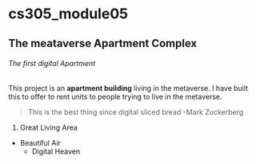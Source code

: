 # cs305_module05
## The meataverse Apartment Complex
###### The first digital Apartment


This project is an **apartment building** living in the metaverse. I have built this to offer to rent units to people trying to live in the metaverse. 
>This is the best thing since digital sliced bread
> -Mark Zuckerberg
1. Great Living Area
  - Beautiful Air
    - Digital Heaven
